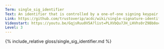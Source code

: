 ```yaml
---
Term: single_sig_identifier
Text: An identifier that is controlled by a one-of-one signing keypair
Link: https://github.com/trustoverip/acdc/wiki/single-signature-identifier
Videostart: https://youtu.be/GqjsRuu0V5A?list=PLXVbQu7JH_LHVhs0rZ9Bb8ocyKlPljkaG&t=04m27s
Level: 3
---
```


{% include_relative gloss/single_sig_identifier.md %}
